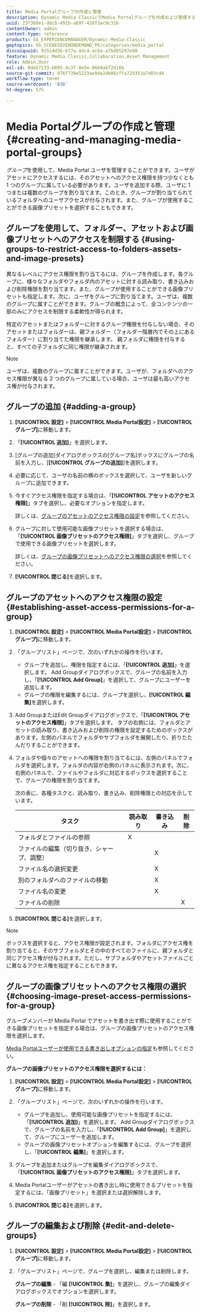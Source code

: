 ```yaml
---
title: Media Portalグループの作成と管理
description: Dynamic Media ClassicでMedia Portalグループを作成および管理する方法について説明します。
uuid: 23f360e1-ddcb-491b-ab9f-428f3ac9c316
contentOwner: admin
content-type: reference
products: SG_EXPERIENCEMANAGER/Dynamic-Media-Classic
geptopics: SG_SCENESEVENONDEMAND_PK/categories/media_portal
discoiquuid: 91524d36-b77a-4dc4-acba-a7bd85297e98
feature: Dynamic Media Classic,Collaboration,Asset Management
role: Admin,User
exl-id: 0deb7133-b895-4c3f-8e5e-8604a6f2d16b
source-git-commit: 976f739e5233ae9da24b06cffa729353a7d03c46
workflow-type: tm+mt
source-wordcount: '838'
ht-degree: 57%

---
```


# Media Portalグループの作成と管理{#creating-and-managing-media-portal-groups}

*グループ*&#x200B;を使用して、Media Portal ユーザを管理することができます。ユーザがアセットにアクセスするには、そのアセットへのアクセス権限を持つ少なくとも 1 つのグループに属している必要があります。ユーザを追加する際、ユーザに 1 つまたは複数のグループを割り当てます。このとき、グループが割り当てられているフォルダへのユーザアクセスが付与されます。また、グループが使用することができる画像プリセットを選択することもできます。

## グループを使用して、フォルダー、アセットおよび画像プリセットへのアクセスを制限する {#using-groups-to-restrict-access-to-folders-assets-and-image-presets}

異なるレベルにアクセス権限を割り当てるには、グループを作成します。各グループに、様々なフォルダやフォルダ内のアセットに対する読み取り、書き込みおよび削除権限を割り当てます。また、グループが使用することができる画像プリセットも指定します。次に、ユーザをグループに割り当てます。ユーザは、複数のグループに属すことができます。グループの概念によって、全コンテンツの一部のみにアクセスを制限する柔軟性が得られます。

特定のアセットまたはフォルダーに対するグループ権限を付与しない場合、そのアセットまたはフォルダーは、親フォルダー（フォルダー階層内でその上にあるフォルダー）に割り当てた権限を継承します。 親フォルダに権限を付与すると、すべての子フォルダに同じ権限が継承されます。

>[!NOTE]
>
>ユーザは、複数のグループに属すことができます。ユーザが、フォルダへのアクセス権限が異なる 2 つのグループに属している場合、ユーザは最も高いアクセス権が付与されます。

## グループの追加 {#adding-a-group}

1. **[!UICONTROL 設定]** > **[!UICONTROL Media Portal設定]** > **[!UICONTROL グループ]**&#x200B;に移動します。
1. 「**[!UICONTROL 追加]**」を選択します。
1. [グループの追加]ダイアログボックスの[グループ名]ボックスにグループの名前を入力し、[**[!UICONTROL グループの追加]**]を選択します。
1. 必要に応じて、ユーザの名前の横のボックスを選択して、ユーザを新しいグループに追加できます。
1. 今すぐアクセス権限を指定する場合は、「**[!UICONTROL アセットのアクセス権限]**」タブを選択し、必要なオプションを指定します。

   詳しくは、[グループのアセットのアクセス権限の設定](creating-media-portal-groups.md#establishing_asset_access_permissions_for_a_group)を参照してください。

1. グループに対して使用可能な画像プリセットを選択する場合は、「**[!UICONTROL 画像プリセットのアクセス権限]**」タブを選択し、グループで使用できる画像プリセットを選択します。

   詳しくは、[グループの画像プリセットへのアクセス権限の選択](creating-media-portal-groups.md#choosing_image_preset_access_permissions_for_a_group)を参照してください。

1. **[!UICONTROL 閉じる]**&#x200B;を選択します。

## グループのアセットへのアクセス権限の設定 {#establishing-asset-access-permissions-for-a-group}

1. **[!UICONTROL 設定]** > **[!UICONTROL Media Portal設定]** > **[!UICONTROL グループ]**&#x200B;に移動します。
1. 「グループリスト」ページで、次のいずれかの操作を行います。

   * グループを追加し、権限を指定するには、「**[!UICONTROL 追加]**」を選択します。 Add Groupダイアログボックスで、グループの名前を入力し、「**[!UICONTROL Add Group]**」を選択して、グループにユーザーを追加します。
   * グループの権限を編集するには、グループを選択し、**[!UICONTROL 編集]**&#x200B;を選択します。

1. Add GroupまたはEdit Groupダイアログボックスで、「**[!UICONTROL アセットのアクセス権限]**」タブを選択します。 タブの右側には、フォルダとアセットの読み取り、書き込みおよび削除の権限を設定するためのボックスがあります。左側のパネルでフォルダやサブフォルダを展開したり、折りたたんだりすることができます。
1. フォルダや個々のアセットへの権限を割り当てるには、左側のパネルでフォルダを選択します。フォルダの内容が右側のパネルに表示されます。次に、右側のパネルで、ファイルやフォルダに対応するボックスを選択することで、グループの権限を割り当てます。

   次の表に、各種タスクと、読み取り、書き込み、削除権限との対応を示しています。

   | タスク | 読み取り | 書き込み | 削除 |
   | --- | --- | --- | --- |
   | フォルダとファイルの参照 | X |  |  |
   | ファイルの編集（切り抜き、シャープ、調整） |  | X |  |
   | ファイル名の選択変更 |  | X |  |
   | 別のフォルダへのファイルの移動 |  | X |  |
   | ファイル名の変更 |  | X |  |
   | ファイルの削除 |  |  | X |

1. **[!UICONTROL 閉じる]**&#x200B;を選択します。

>[!NOTE]
>
>ボックスを選択すると、アクセス権限が設定されます。フォルダにアクセス権を割り当てると、そのサブフォルダとその中のすべてのファイルに、親フォルダと同じアクセス権が付与されます。ただし、サブフォルダやアセットファイルごとに異なるアクセス権を指定することもできます。

## グループの画像プリセットへのアクセス権限の選択 {#choosing-image-preset-access-permissions-for-a-group}

グループメンバーが Media Portal でアセットを書き出す際に使用することができる画像プリセットを指定する場合は、グループの画像プリセットのアクセス権限を選択します。

[Media Portalユーザーが使用できる書き出しオプションの指定](specifying-export-options-available-media.md#specifying_export_options_available_to_media_portal_users)も参照してください。

**グループの画像プリセットのアクセス権限を選択するには：**

1. **[!UICONTROL 設定]** > **[!UICONTROL Media Portal設定]** > **[!UICONTROL グループ]**&#x200B;に移動します。
1. 「グループリスト」ページで、次のいずれかの操作を行います。

   * グループを追加し、使用可能な画像プリセットを指定するには、「**[!UICONTROL 追加]**」を選択します。 Add Groupダイアログボックスで、グループの名前を入力し、「**[!UICONTROL Add Group]**」を選択して、グループにユーザーを追加します。
   * グループの画像プリセットオプションを編集するには、グループを選択し、「**[!UICONTROL 編集]**」を選択します。

1. グループを追加またはグループを編集ダイアログボックスで、「**[!UICONTROL 画像プリセットのアクセス権限]**」タブを選択します。
1. Media Portalユーザーがアセットの書き出し時に使用できるプリセットを指定するには、「画像プリセット」を選択または選択解除します。
1. **[!UICONTROL 閉じる]**&#x200B;を選択します。

## グループの編集および削除 {#edit-and-delete-groups}

1. **[!UICONTROL 設定]** > **[!UICONTROL Media Portal設定]** > **[!UICONTROL グループ]**&#x200B;に移動します。
1. 「グループリスト」ページで、グループを選択し、編集または削除します。

   **グループの編集**  - 「編 **[!UICONTROL 集]**」を選択し、グループの編集ダイアログボックスでオプションを選択します。

   **グループの削除**  - 「削 **[!UICONTROL 除]**」を選択します。
